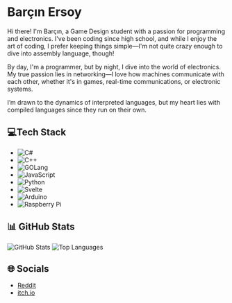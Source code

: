 # Barçın Ersoy

Hi there! I'm Barçın, a Game Design student with a passion for programming and electronics. I've been coding since high school, and while I enjoy the art of coding, I prefer keeping things simple—I'm not quite crazy enough to dive into assembly language, though! 

By day, I'm a programmer, but by night, I dive into the world of electronics. My true passion lies in networking—I love how machines communicate with each other, whether it's in games, real-time communications, or electronic systems.

I’m drawn to the dynamics of interpreted languages, but my heart lies with compiled languages since they run on their own.

## 💻Tech Stack

- ![C#](https://img.shields.io/badge/c%23-%23239120.svg?style=for-the-badge&logo=c-sharp&logoColor=white)
- ![C++](https://img.shields.io/badge/c++-%2300599C.svg?style=for-the-badge&logo=c%2B%2B&logoColor=white)
- ![GOLang](https://img.shields.io/badge/GOLang-%2300599C.svg?style=for-the-badge&logo=go%2B%2B&logoColor=white)
- ![JavaScript](https://img.shields.io/badge/javascript-%23323330.svg?style=for-the-badge&logo=javascript&logoColor=%23F7DF1E)
- ![Python](https://img.shields.io/badge/python-3670A0?style=for-the-badge&logo=python&logoColor=ffdd54)
- ![Svelte](https://img.shields.io/badge/svelte-%23f1413d.svg?style=for-the-badge&logo=svelte&logoColor=white)
- ![Arduino](https://img.shields.io/badge/-Arduino-00979D?style=for-the-badge&logo=Arduino&logoColor=white)
- ![Raspberry Pi](https://img.shields.io/badge/-RaspberryPi-C51A4A?style=for-the-badge&logo=Raspberry-Pi)

## 📊 GitHub Stats

![GitHub Stats](https://github-readme-stats.vercel.app/api?username=lbarcl&theme=city_light&hide_border=false&include_all_commits=true&count_private=true)
![Top Languages](https://github-readme-stats.vercel.app/api/top-langs/?username=lbarcl&theme=city_light&hide_border=false&include_all_commits=true&count_private=false&layout=compact)

## 🌐 Socials

- [Reddit](https://reddit.com/user/lbarcl)
- [itch.io](https://lbarcl.itch.io/)
